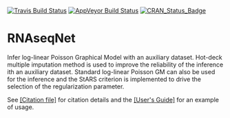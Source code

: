 [![Travis Build Status](https://travis-ci.org/tuxette/RNAseqNet.svg?branch=master)](https://travis-ci.org/tuxette/RNAseqNet)
[![AppVeyor Build Status](https://ci.appveyor.com/api/projects/status/github/tuxette/rnaseqnet?branch=master&svg=true)](https://ci.appveyor.com/project/tuxette/rnaseqnet)
[![CRAN_Status_Badge](http://www.r-pkg.org/badges/version/RNAseqNet)](https://CRAN.R-project.org/package=RNAseqNet)


# RNAseqNet

Infer log-linear Poisson Graphical Model with an auxiliary dataset. Hot-deck
multiple imputation method is used to improve the reliability of the inference
ith an auxiliary dataset. Standard log-linear Poisson GM can also be used for 
the inference and the StARS criterion is implemented to drive the selection of
the regularization parameter.

See [[Citation file]](./inst/CITATION) for citation details and the 
[[User's Guide]](./inst/doc/RNAsetNetUsersGuide.html) for an example of usage.
